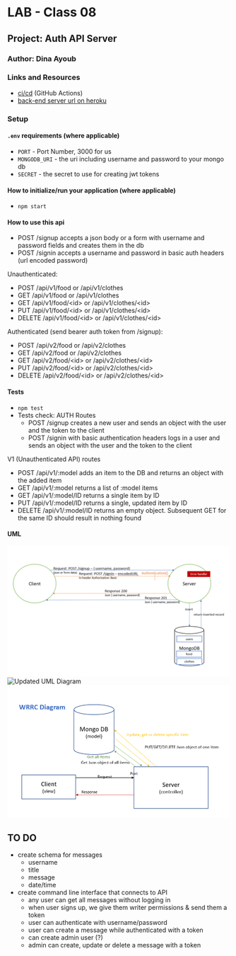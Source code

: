 # LAB - Class 08

## Project: Auth API Server

### Author: Dina Ayoub

### Links and Resources

- [ci/cd](https://github.com/Dina-401-Advanced-Javascript/auth-api/actions) (GitHub Actions)
- [back-end server url on heroku](https://dina-auth-api.herokuapp.com/)

### Setup

#### `.env` requirements (where applicable)

- `PORT` - Port Number, 3000 for us
- `MONGODB_URI` - the uri including username and password to your mongo db
- `SECRET` - the secret to use for creating jwt tokens

#### How to initialize/run your application (where applicable)

- `npm start`

#### How to use this api

- POST /signup accepts a json body or a form with username and password fields and creates them in the db
- POST /signin accepts a username and password in basic auth headers (url encoded password)

Unauthenticated:
- POST /api/v1/food or /api/v1/clothes
- GET /api/v1/food or /api/v1/clothes
- GET /api/v1/food/\<id> or /api/v1/clothes/\<id>
- PUT /api/v1/food/\<id> or /api/v1/clothes/\<id>
- DELETE /api/v1/food/\<id> or /api/v1/clothes/\<id>

Authenticated (send bearer auth token from /signup):
- POST /api/v2/food or /api/v2/clothes
- GET /api/v2/food or /api/v2/clothes
- GET /api/v2/food/\<id> or /api/v2/clothes/\<id>
- PUT /api/v2/food/\<id> or /api/v2/clothes/\<id>
- DELETE /api/v2/food/\<id> or /api/v2/clothes/\<id>

#### Tests

- `npm test`
- Tests check:
AUTH Routes
  - POST /signup creates a new user and sends an object with the user and the token to the client
  - POST /signin with basic authentication headers logs in a user and sends an object with the user and the token to the client

V1 (Unauthenticated API) routes
  - POST /api/v1/:model adds an item to the DB and returns an object with the added item
  - GET /api/v1/:model returns a list of :model items
  - GET /api/v1/:model/ID returns a single item by ID
  - PUT /api/v1/:model/ID returns a single, updated item by ID
  - DELETE /api/v1/:model/ID returns an empty object. Subsequent GET for the same ID should result in nothing found

#### UML

![UML Diagram](assets/uml.png)
![Updated UML Diagram](assets/uml-shared-message-board)
![WRRC Diagram](assets/wrrc.png)

## TO DO

* create schema for messages
  * username
  * title
  * message
  * date/time
* create command line interface that connects to API
  * any user can get all messages without logging in
  * when user signs up, we give them writer permissions & send them a token
  * user can authenticate with username/password
  * user can create a message while authenticated with a token
  * can create admin user (?)
  * admin can create, update or delete a message with a token
